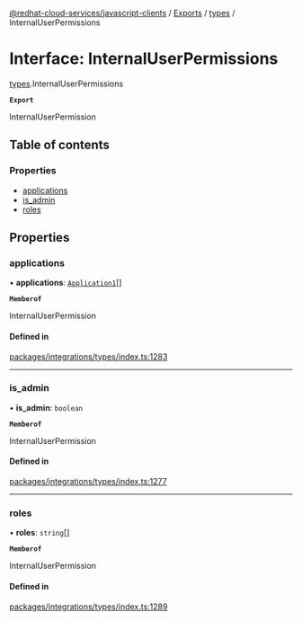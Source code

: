 [@redhat-cloud-services/javascript-clients](../README.md) / [Exports](../modules.md) / [types](../modules/types.md) / InternalUserPermissions

# Interface: InternalUserPermissions

[types](../modules/types.md).InternalUserPermissions

**`Export`**

InternalUserPermission

## Table of contents

### Properties

- [applications](types.InternalUserPermissions.md#applications)
- [is\_admin](types.InternalUserPermissions.md#is_admin)
- [roles](types.InternalUserPermissions.md#roles)

## Properties

### applications

• **applications**: [`Application1`](types.Application1.md)[]

**`Memberof`**

InternalUserPermission

#### Defined in

[packages/integrations/types/index.ts:1283](https://github.com/RedHatInsights/javascript-clients/blob/main/packages/integrations/types/index.ts#L1283)

___

### is\_admin

• **is\_admin**: `boolean`

**`Memberof`**

InternalUserPermission

#### Defined in

[packages/integrations/types/index.ts:1277](https://github.com/RedHatInsights/javascript-clients/blob/main/packages/integrations/types/index.ts#L1277)

___

### roles

• **roles**: `string`[]

**`Memberof`**

InternalUserPermission

#### Defined in

[packages/integrations/types/index.ts:1289](https://github.com/RedHatInsights/javascript-clients/blob/main/packages/integrations/types/index.ts#L1289)
